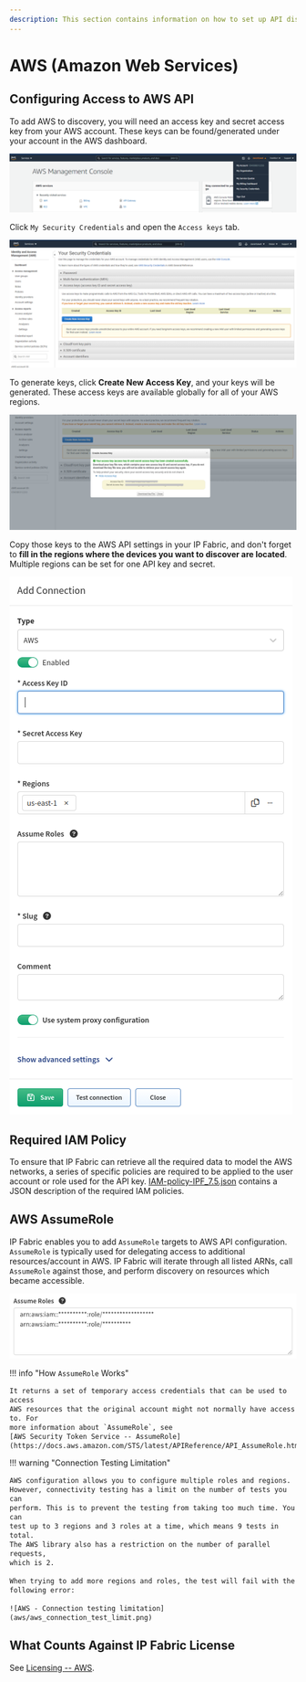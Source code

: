 ```yaml
---
description: This section contains information on how to set up API discovery for AWS.
---
```


# AWS (Amazon Web Services)

## Configuring Access to AWS API

To add AWS to discovery, you will need an access key and secret access key from your AWS account. These keys can be found/generated under your account in the AWS
dashboard.

![AWS Management Console](aws/aws-management-console.png)

Click `My Security Credentials` and open the `Access keys` tab.

![AWS - Your Security Credentials](aws/aws-your-security-credentials.png)

To generate keys, click **Create New Access Key**, and your keys will be
generated. These access keys are available globally for all of your AWS
regions.

![AWS - Create Access Key](aws/aws-create-access-key.png)

Copy those keys to the AWS API settings in your IP Fabric, and don't
forget to **fill in the regions where the devices you want to discover
are located**. Multiple regions can be set for one API key and secret.

![Add Connection](aws/aws-vendor-api.png)

## Required IAM Policy

To ensure that IP Fabric can retrieve all the required data to model the
AWS networks, a series of specific policies are required to be applied
to the user account or role used for the API key. [IAM-policy-IPF_7.5.json](aws/IAM-policy-IPF_7.5.json)
contains a JSON description of the required IAM policies.

## AWS AssumeRole

IP Fabric enables you to add `AssumeRole` targets to AWS API configuration. `AssumeRole` is typically used for delegating access to additional resources/account in AWS. IP Fabric will iterate through all listed ARNs, call `AssumeRole` against those, and perform discovery on resources which became accessible.

![Add Connection with AssumeRole](aws/aws-assumerole.png)

!!! info "How `AssumeRole` Works"

    It returns a set of temporary access credentials that can be used to access
    AWS resources that the original account might not normally have access to. For
    more information about `AssumeRole`, see
    [AWS Security Token Service -- AssumeRole](https://docs.aws.amazon.com/STS/latest/APIReference/API_AssumeRole.html).

!!! warning "Connection Testing Limitation"

    AWS configuration allows you to configure multiple roles and regions.
    However, connectivity testing has a limit on the number of tests you can
    perform. This is to prevent the testing from taking too much time. You can
    test up to 3 regions and 3 roles at a time, which means 9 tests in total.
    The AWS library also has a restriction on the number of parallel requests,
    which is 2.

    When trying to add more regions and roles, the test will fail with the
    following error:

    ![AWS - Connection testing limitation](aws/aws_connection_test_limit.png)

## What Counts Against IP Fabric License

See [Licensing -- AWS](../../../../overview/licensing.md#aws).
